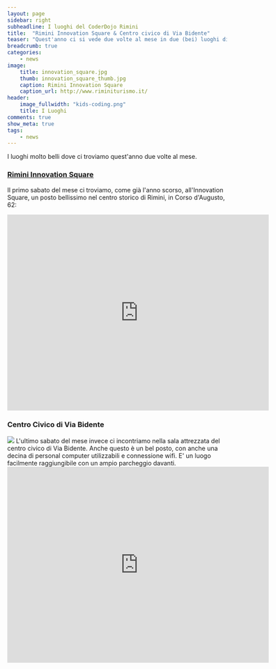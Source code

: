 ```yaml
---
layout: page
sidebar: right
subheadline: I luoghi del CoderDojo Rimini
title:  "Rimini Innovation Square & Centro civico di Via Bidente"
teaser: "Quest'anno ci si vede due volte al mese in due (bei) luoghi differenti"
breadcrumb: true
categories:
    - news
image:
    title: innovation_square.jpg
    thumb: innovation_square_thumb.jpg
    caption: Rimini Innovation Square
    caption_url: http://www.riminiturismo.it/
header:
    image_fullwidth: "kids-coding.png"
    title: I Luoghi
comments: true
show_meta: true
tags:
    - news
---
```


I luoghi molto belli dove ci troviamo quest'anno due volte al mese.

### [Rimini Innovation Square](http://www.riminiturismo.it/ "Rimini Innovation Square")
Il primo sabato del mese ci troviamo, come già l'anno scorso, all'Innovation Square, un posto bellissimo nel centro storico di Rimini, in Corso d'Augusto, 62:
<iframe src="https://www.google.com/maps/embed?pb=!1m18!1m12!1m3!1d2867.206397874127!2d12.567132815510934!3d44.05844647910945!2m3!1f0!2f0!3f0!3m2!1i1024!2i768!4f13.1!3m3!1m2!1s0x132cc3a3e634cc1b%3A0x7d8eea11445e556a!2sRimini+Innovation+Square!5e0!3m2!1sit!2sit!4v1512163784478" width="600" height="450" frameborder="0" style="border:0" allowfullscreen></iframe>

### Centro Civico di Via Bidente
<img src="{{ site.urlimg }}evento_25112017.jpg">
L'ultimo sabato del mese invece ci incontriamo nella sala attrezzata del centro civico di Via Bidente. Anche questo è un bel posto, con anche una decina di personal computer utilizzabili e connessione wifi. E' un luogo facilmente raggiungibile con un ampio parcheggio davanti.
<iframe src="https://www.google.com/maps/embed?pb=!1m18!1m12!1m3!1d1434.1160528308324!2d12.573894958136409!3d44.03726059477753!2m3!1f0!2f0!3f0!3m2!1i1024!2i768!4f13.1!3m3!1m2!1s0x132cc256198b3bfb%3A0xe26c0111b4a6ecb9!2sVia+Bidente%2C+1%2Fi%2C+47924+Rimini+RN!5e0!3m2!1sit!2sit!4v1512164087678" width="600" height="450" frameborder="0" style="border:0" allowfullscreen></iframe>
